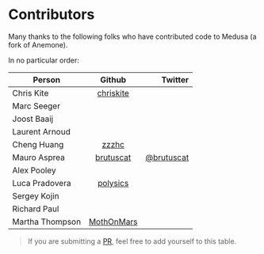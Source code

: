 # Contributors

Many thanks to the following folks who have contributed code to Medusa (a fork of Anemone).

In no particular order:


| Person          | Github        | Twitter  |
| --------------- |:-------------:| --------:|
| Chris Kite      | [chriskite](https://github.com/chriskite) |  |
| Marc Seeger     |  |  |
| Joost Baaij     |  |  |
| Laurent Arnoud  |  |  |
| Cheng Huang     | [zzzhc](https://github.com/zzzhc) |  |
| Mauro Asprea    | [brutuscat](https://github.com/brutuscat) | [@brutuscat](https://twitter.com/brutuscat) |
| Alex Pooley     |  |  |
| Luca Pradovera  | [polysics](https://github.com/polysics) |  |
| Sergey Kojin    |  |  |
| Richard Paul    |  |  |
| Martha Thompson | [MothOnMars](https://github.com/MothOnMars) |  |


> If you are submitting a [PR](https://help.github.com/articles/using-pull-requests/), feel free to add yourself to this table.
